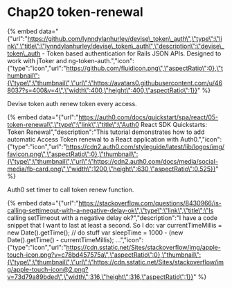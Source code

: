 # Chap20 token-renewal

{% embed data="{\"url\":\"https://github.com/lynndylanhurley/devise\_token\_auth\",\"type\":\"link\",\"title\":\"lynndylanhurley/devise\_token\_auth\",\"description\":\"devise\_token\_auth - Token based authentication for Rails JSON APIs. Designed to work with jToker and ng-token-auth.\",\"icon\":{\"type\":\"icon\",\"url\":\"https://github.com/fluidicon.png\",\"aspectRatio\":0},\"thumbnail\":{\"type\":\"thumbnail\",\"url\":\"https://avatars0.githubusercontent.com/u/468037?s=400&v=4\",\"width\":400,\"height\":400,\"aspectRatio\":1}}" %}

Devise token auth renew token every access.



{% embed data="{\"url\":\"https://auth0.com/docs/quickstart/spa/react/05-token-renewal\",\"type\":\"link\",\"title\":\"Auth0 React SDK Quickstarts: Token Renewal\",\"description\":\"This tutorial demonstrates how to add automatic Access Token renewal to a React application with Auth0.\",\"icon\":{\"type\":\"icon\",\"url\":\"https://cdn2.auth0.com/styleguide/latest/lib/logos/img/favicon.png\",\"aspectRatio\":0},\"thumbnail\":{\"type\":\"thumbnail\",\"url\":\"https://cdn2.auth0.com/docs/media/social-media/fb-card.png\",\"width\":1200,\"height\":630,\"aspectRatio\":0.525}}" %}

Auth0 set timer  to call  token renew function.



{% embed data="{\"url\":\"https://stackoverflow.com/questions/8430966/is-calling-settimeout-with-a-negative-delay-ok\",\"type\":\"link\",\"title\":\"Is calling setTimeout with a negative delay ok?\",\"description\":\"I have a code snippet that I want to last at least a second. So I do:  var currentTimeMillis = new Date\(\).getTime\(\); // do stuff var sleepTime = 1000 - \(new Date\(\).getTime\(\) - currentTimeMillis\); ...\",\"icon\":{\"type\":\"icon\",\"url\":\"https://cdn.sstatic.net/Sites/stackoverflow/img/apple-touch-icon.png?v=c78bd457575a\",\"aspectRatio\":0},\"thumbnail\":{\"type\":\"thumbnail\",\"url\":\"https://cdn.sstatic.net/Sites/stackoverflow/img/apple-touch-icon@2.png?v=73d79a89bded\",\"width\":316,\"height\":316,\"aspectRatio\":1}}" %}

